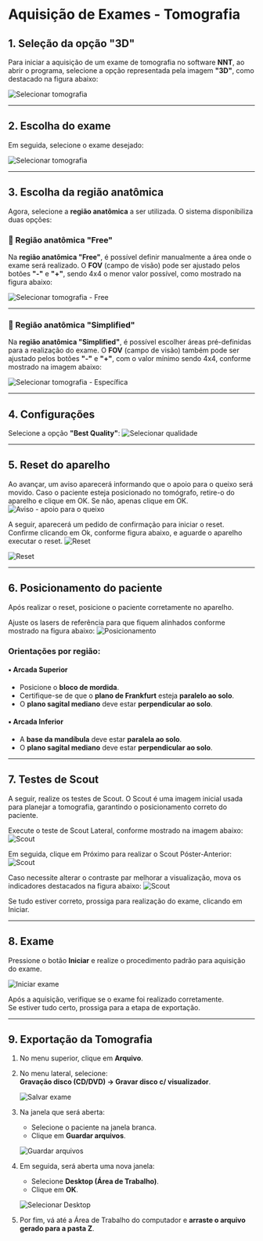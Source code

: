 # Aquisição de Exames - Tomografia

## 1. Seleção da opção "3D"

Para iniciar a aquisição de um exame de tomografia no software **NNT**, ao abrir o programa, selecione a opção representada pela imagem **"3D"**, como destacado na figura abaixo:

![Selecionar tomografia](../../assets/tomografia/tomografia_1.png)

---

## 2. Escolha do exame

Em seguida, selecione o exame desejado:

![Selecionar tomografia](../../assets/tomografia/tipo_tomo.png)

---

## 3. Escolha da região anatômica

Agora, selecione a **região anatômica** a ser utilizada. O sistema disponibiliza duas opções:

### 🔹 Região anatômica "Free"

Na **região anatômica "Free"**, é possível definir manualmente a área onde o exame será realizado. O **FOV** (campo de visão) pode ser ajustado pelos botões **"-"** e **"+"**, sendo 4x4 o menor valor possível, como mostrado na figura abaixo:

![Selecionar tomografia - Free](../../assets/free.png)

---

### 🔹 Região anatômica "Simplified"

Na **região anatômica "Simplified"**, é possível escolher áreas pré-definidas para a realização do exame. O **FOV** (campo de visão) também pode ser ajustado pelos botões **"-"** e **"+"**, com o valor mínimo sendo 4x4, conforme mostrado na imagem abaixo:

![Selecionar tomografia - Específica](../../assets/especifico.png)

---

## 4. Configurações

Selecione a opção **"Best Quality"**:
![Selecionar qualidade](../../assets/tomografia/config.png)

---

## 5. Reset do aparelho

Ao avançar, um aviso aparecerá informando que o apoio para o queixo será movido. Caso o paciente esteja posicionado no tomógrafo, retire-o do aparelho e clique em OK. Se não, apenas clique em OK.
![Aviso - apoio para o queixo](../../assets/tomografia/aviso_apoio.png)

A seguir, aparecerá um pedido de confirmação para iniciar o reset. Confirme clicando em Ok, conforme figura abaixo, e aguarde o aparelho executar o reset.
![Reset](../../assets/tomografia/reset.png)


![Reset](../../assets/tomografia/reset_mov.png)

---

## 6. Posicionamento do paciente
Após realizar o reset, posicione o paciente corretamente no aparelho.

Ajuste os lasers de referência para que fiquem alinhados conforme mostrado na figura abaixo:
![Posicionamento](../../assets/tomografia/posicionamento.png)

### Orientações por região:

#### ▪️ Arcada Superior
- Posicione o **bloco de mordida**.
- Certifique-se de que o **plano de Frankfurt** esteja **paralelo ao solo**.
- O **plano sagital mediano** deve estar **perpendicular ao solo**.

#### ▪️ Arcada Inferior
- A **base da mandíbula** deve estar **paralela ao solo**.
- O **plano sagital mediano** deve estar **perpendicular ao solo**.

---

## 7. Testes de Scout

A seguir, realize os testes de Scout. O Scout é uma imagem inicial usada para planejar a tomografia, garantindo o posicionamento correto do paciente.

Execute o teste de Scout Lateral, conforme mostrado na imagem abaixo:
![Scout](../../assets/tomografia/scout_lateral.png)

Em seguida, clique em Próximo para realizar o Scout Póster-Anterior:
![Scout](../../assets/tomografia/scout_lateral.png)

  Caso necessite alterar o contraste par melhorar a visualização, mova os indicadores destacados na figura abaixo:
![Scout](../../assets/tomografia/contraste.png)


Se tudo estiver correto, prossiga para realização do exame, clicando em Iniciar.

---

## 8. Exame

Pressione o botão **Iniciar** e realize o procedimento padrão para aquisição do exame.

![Iniciar exame](../../assets/tomografia/iniciar.png)


Após a aquisição, verifique se o exame foi realizado corretamente.  
Se estiver tudo certo, prossiga para a etapa de exportação.

---

## 9. Exportação da Tomografia

1. No menu superior, clique em **Arquivo**.
2. No menu lateral, selecione:  
   **Gravação disco (CD/DVD) → Gravar disco c/ visualizador**.

   ![Salvar exame](../../assets/tomografia/salvar.png)

3. Na janela que será aberta:
   - Selecione o paciente na janela branca.
   - Clique em **Guardar arquivos**.

   ![Guardar arquivos](../../assets/tomografia/guarda_arquivo.png)

4. Em seguida, será aberta uma nova janela:
   - Selecione **Desktop (Área de Trabalho)**.
   - Clique em **OK**.

   ![Selecionar Desktop](../../assets/tomografia/desktop.png)

5. Por fim, vá até a Área de Trabalho do computador e **arraste o arquivo gerado para a pasta Z**.
